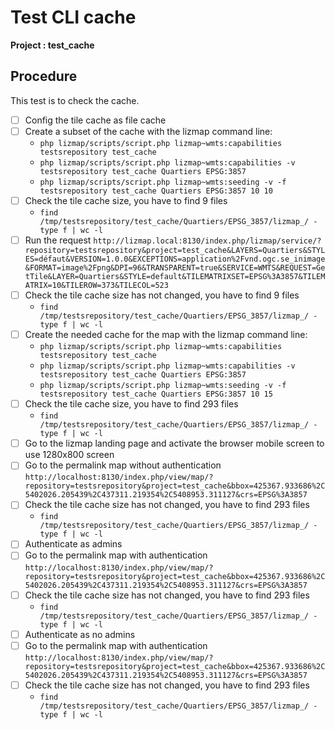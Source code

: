# Test CLI cache

**Project : test_cache**

## Procedure

This test is to check the cache.
- [ ] Config the tile cache as file cache
- [ ] Create a subset of the cache with the lizmap command line:
  - `php lizmap/scripts/script.php lizmap~wmts:capabilities testsrepository test_cache`
  - `php lizmap/scripts/script.php lizmap~wmts:capabilities -v  testsrepository test_cache Quartiers EPSG:3857`
  - `php lizmap/scripts/script.php lizmap~wmts:seeding -v -f testsrepository test_cache Quartiers EPSG:3857 10 10`
- [ ] Check the tile cache size, you have to find 9 files
  - `find /tmp/testsrepository/test_cache/Quartiers/EPSG_3857/lizmap_/ -type f | wc -l`
- [ ] Run the request `http://lizmap.local:8130/index.php/lizmap/service/?repository=testsrepository&project=test_cache&LAYERS=Quartiers&STYLES=défaut&VERSION=1.0.0&EXCEPTIONS=application%2Fvnd.ogc.se_inimage&FORMAT=image%2Fpng&DPI=96&TRANSPARENT=true&SERVICE=WMTS&REQUEST=GetTile&LAYER=Quartiers&STYLE=default&TILEMATRIXSET=EPSG%3A3857&TILEMATRIX=10&TILEROW=373&TILECOL=523`
- [ ] Check the tile cache size has not changed, you have to find 9 files
  - `find /tmp/testsrepository/test_cache/Quartiers/EPSG_3857/lizmap_/ -type f | wc -l`
- [ ] Create the needed cache for the map with the lizmap command line:
  - `php lizmap/scripts/script.php lizmap~wmts:capabilities testsrepository test_cache`
  - `php lizmap/scripts/script.php lizmap~wmts:capabilities -v  testsrepository test_cache Quartiers EPSG:3857`
  - `php lizmap/scripts/script.php lizmap~wmts:seeding -v -f testsrepository test_cache Quartiers EPSG:3857 10 15`
- [ ] Check the tile cache size, you have to find 293 files
  - `find /tmp/testsrepository/test_cache/Quartiers/EPSG_3857/lizmap_/ -type f | wc -l`
- [ ] Go to the lizmap landing page and activate the browser mobile screen to use 1280x800 screen
- [ ] Go to the permalink map without authentication `http://localhost:8130/index.php/view/map/?repository=testsrepository&project=test_cache&bbox=425367.933686%2C5402026.205439%2C437311.219354%2C5408953.311127&crs=EPSG%3A3857`
- [ ] Check the tile cache size has not changed, you have to find 293 files
  - `find /tmp/testsrepository/test_cache/Quartiers/EPSG_3857/lizmap_/ -type f | wc -l`
- [ ] Authenticate as admins
- [ ] Go to the permalink map with authentication `http://localhost:8130/index.php/view/map/?repository=testsrepository&project=test_cache&bbox=425367.933686%2C5402026.205439%2C437311.219354%2C5408953.311127&crs=EPSG%3A3857`
- [ ] Check the tile cache size has not changed, you have to find 293 files
  - `find /tmp/testsrepository/test_cache/Quartiers/EPSG_3857/lizmap_/ -type f | wc -l`
- [ ] Authenticate as no admins
- [ ] Go to the permalink map with authentication `http://localhost:8130/index.php/view/map/?repository=testsrepository&project=test_cache&bbox=425367.933686%2C5402026.205439%2C437311.219354%2C5408953.311127&crs=EPSG%3A3857`
- [ ] Check the tile cache size has not changed, you have to find 293 files
  - `find /tmp/testsrepository/test_cache/Quartiers/EPSG_3857/lizmap_/ -type f | wc -l`
